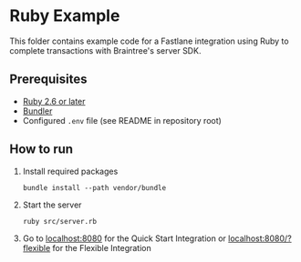 # Ruby Example

This folder contains example code for a Fastlane integration using Ruby to complete transactions with Braintree's server SDK.

## Prerequisites

- [Ruby 2.6 or later](https://www.ruby-lang.org/)
- [Bundler](https://bundler.io/)
- Configured `.env` file (see README in repository root)

## How to run

1. Install required packages
    ```
    bundle install --path vendor/bundle
    ```
2. Start the server
    ```
    ruby src/server.rb
    ```
3. Go to [localhost:8080](localhost:8080) for the Quick Start Integration or [localhost:8080/?flexible](localhost:8080/?flexible) for the Flexible Integration
